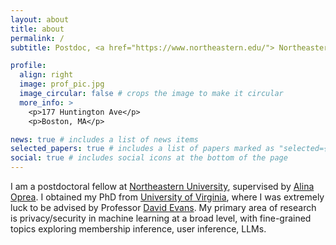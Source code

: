 ```yaml
---
layout: about
title: about
permalink: /
subtitle: Postdoc, <a href="https://www.northeastern.edu/"> Northeastern University</a>

profile:
  align: right
  image: prof_pic.jpg
  image_circular: false # crops the image to make it circular
  more_info: >
    <p>177 Huntington Ave</p>
    <p>Boston, MA</p>

news: true # includes a list of news items
selected_papers: true # includes a list of papers marked as "selected={true}"
social: true # includes social icons at the bottom of the page
---
```


I am a postdoctoral fellow at [Northeastern University](https://www.northeastern.edu/), supervised by [Alina Oprea](https://www.khoury.northeastern.edu/home/alina/). I obtained my PhD from [University of Virginia](https://www.virginia.edu/), where I was extremely luck to be advised by Professor [David Evans](http://www.cs.virginia.edu/~evans/). My primary area of research is privacy/security in machine learning at a broad level, with fine-grained topics exploring membership inference, user inference, LLMs.
